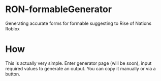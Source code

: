 # RON-formableGenerator
Generating accurate forms for formable suggesting to Rise of Nations Roblox

# How
This is actually very simple. Enter generator page (will be soon), input required values to generate an output. You can copy it manually or via a button.
